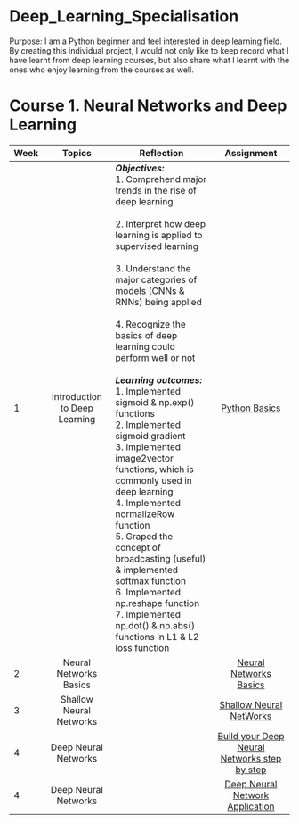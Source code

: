 # Deep_Learning_Specialisation

Purpose: I am a Python beginner and feel interested in deep learning field.
By creating this individual project, I would not only like to keep record what I have learnt from deep learning courses, but also share what I learnt with the ones who enjoy learning from the courses as well.

# Course 1. Neural Networks and Deep Learning

|Week| Topics| Reflection | Assignment |
|----|:------:| ------- |:------------:|
|1|Introduction to Deep Learning|<strong><em> Objectives: </strong></em><br>1. Comprehend major trends in the rise of deep learning <br><br> 2. Interpret how deep learning is applied to supervised learning <br><br> 3. Understand the major categories of models (CNNs & RNNs) being applied <br><br> 4. Recognize the basics of deep learning could perform well or not <br><br>  <strong><em>Learning outcomes: </em></strong> <br> 1. Implemented sigmoid & np.exp() functions <br> 2. Implemented sigmoid gradient <br> 3. Implemented image2vector functions, which is commonly used in deep learning <br> 4. Implemented normalizeRow function <br> 5. Graped the concept of broadcasting (useful) & implemented softmax function <br> 6. Implemented np.reshape function <br> 7. Implemented np.dot() & np.abs() functions in L1 & L2 loss function|[Python Basics](https://github.com/joyfinder/Deep_Learning_Specialisation/blob/master/Neural%20NetWorks%20and%20Deep%20Learning/Week%201%20Introduction%20to%20deep%20learning/Python_Basics_With_Numpy_v3a.ipynb)|
|2|Neural Networks Basics||[Neural Networks Basics](https://github.com/joyfinder/Deep_Learning_Specialisation/blob/master/Neural%20NetWorks%20and%20Deep%20Learning/Week%202%20Neural%20Networks%20Basics/Logistic_Regression_with_a_Neural_Network_mindset_v6a.ipynb)|
|3|Shallow Neural Networks||[Shallow Neural NetWorks](https://github.com/joyfinder/Deep_Learning_Specialisation/blob/master/Neural%20NetWorks%20and%20Deep%20Learning/Week%203%20Shallow%20neural%20networks/Planar_data_classification_with_onehidden_layer_v6c.ipynb)|
|4|Deep Neural Networks||[Build your Deep Neural Networks step by step](https://github.com/joyfinder/Deep_Learning_Specialisation/blob/master/Neural%20NetWorks%20and%20Deep%20Learning/Week%204%20Deep%20Neural%20Networks/Building_your_Deep_Neural_Network_Step_by_Step_v8a.ipynb)|
|4|Deep Neural Networks||[Deep Neural Network Application](https://github.com/joyfinder/Deep_Learning_Specialisation/blob/master/Neural%20NetWorks%20and%20Deep%20Learning/Week%204%20Deep%20Neural%20Networks/Deep%2BNeural%2BNetwork%2B-%2BApplication%2Bv8.ipynb)|

